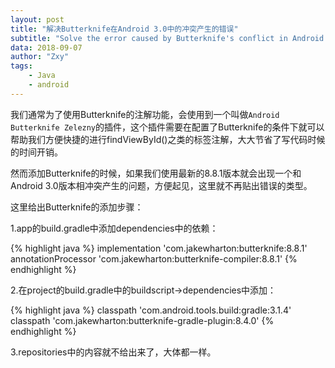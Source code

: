 ```yaml
---
layout: post
title: "解决Butterknife在Android 3.0中的冲突产生的错误"
subtitle: "Solve the error caused by Butterknife's conflict in Android 3.0"
data: 2018-09-07
author: "Zxy"
tags:
    - Java
    - android
---
```


我们通常为了使用Butterknife的注解功能，会使用到一个叫做`Android Butterknife Zelezny`的插件，这个插件需要在配置了Butterknife的条件下就可以帮助我们方便快捷的进行findViewById()之类的标签注解，大大节省了写代码时候的时间开销。

然而添加Butterknife的时候，如果我们使用最新的8.8.1版本就会出现一个和Android 3.0版本相冲突产生的问题，方便起见，这里就不再贴出错误的类型。

这里给出Butterknife的添加步骤：

1.app的build.gradle中添加dependencies中的依赖：

{% highlight java %}
implementation 'com.jakewharton:butterknife:8.8.1'
    annotationProcessor 'com.jakewharton:butterknife-compiler:8.8.1'
{% endhighlight %}

2.在project的build.gradle中的buildscript->dependencies中添加：

{% highlight java %}
classpath 'com.android.tools.build:gradle:3.1.4'
        classpath 'com.jakewharton:butterknife-gradle-plugin:8.4.0'
{% endhighlight %}

3.repositories中的内容就不给出来了，大体都一样。